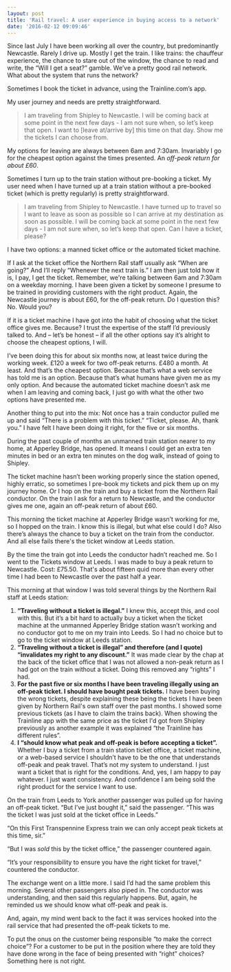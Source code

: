 ```yaml
---
layout: post
title: 'Rail travel: A user experience in buying access to a network'
date: '2016-02-12 09:09:46'
---
```


Since last July I have been working all over the country, but predominantly Newcastle. Rarely I drive up. Mostly I get the train. I like trains: the chauffeur experience, the chance to stare out of the window, the chance to read and write, the “Will I get a seat?” gamble. We’ve a pretty good rail network. What about the system that runs the network?

Sometimes I book the ticket in advance, using the Trainline.com’s app.

My user journey and needs are pretty straightforward.

> I am traveling from Shipley to Newcastle. I will be coming back at some point in the next few days - I am not sure when, so let’s keep that open. I want to [leave at/arrive by] this time on that day. Show me the tickets I can choose from.

My options for leaving are always between 6am and 7:30am. Invariably I go for the cheapest option against the times presented. An *off-peak return for about £60*.

Sometimes I turn up to the train station without pre-booking a ticket. My user need when I have turned up at a train station without a pre-booked ticket (which is pretty regularly) is pretty straightforward.

> I am traveling from Shipley to Newcastle. I have turned up to travel so I want to leave as soon as possible so I can arrive at my destination as soon as possible. I will be coming back at some point in the next few days - I am not sure when, so let’s keep that open. Can I have a ticket, please?

I have two options: a manned ticket office or the automated ticket machine.

If I ask at the ticket office the Northern Rail staff usually ask “When are going?” And I’ll reply “Whenever the next train is.” I am then just told how it is, I pay, I get the ticket. Remember, we're talking between 6am and 7:30am on a weekday morning. I have been given a ticket by someone I presume to be trained in providing customers with the right product. Again, the Newcastle journey is about £60, for the off-peak return. Do I question this? No. Would you?

If it is a ticket machine I have got into the habit of choosing what the ticket office gives me. Because? I trust the expertise of the staff I’d previously talked to. And – let’s be honest – if all the other options say it’s alright to choose the cheapest options, I will.

I’ve been doing this for about six months now, at least twice during the working week. £120 a week for two off-peak returns. £480 a month. At least. And that’s the cheapest option. Because that’s what a web service has told me is an option. Because that’s what humans have given me as my only option. And because the automated ticket machine doesn’t ask me when I am leaving and coming back, I just go with what the other two options have presented me.

Another thing to put into the mix: Not once has a train conductor pulled me up and said “There is a problem with this ticket.” “Ticket, please. Ah, thank you.” I have felt I have been doing it right, for the five or six months.

During the past couple of months an unmanned train station nearer to my home, at Apperley Bridge, has opened. It means I could get an extra ten minutes in bed or an extra ten minutes on the dog walk, instead of going to Shipley.

The ticket machine hasn’t been working properly since the station opened, highly erratic, so sometimes I pre-book my tickets and pick them up on my journey home. Or I hop on the train and buy a ticket from the Northern Rail conductor. On the train I ask for a return to Newcastle, and the conductor gives me one, again an off-peak return of about £60.

This morning the ticket machine at Apperley Bridge wasn’t working for me, so I hopped on the train. I know this is illegal, but what else could I do? Also there’s always the chance to buy a ticket on the train from the conductor. And all else fails there's the ticket window at Leeds station.

By the time the train got into Leeds the conductor hadn’t reached me. So I went to the Tickets window at Leeds. I was made to buy a peak return to Newcastle. Cost: £75.50. That's about fifteen quid more than every other time I had been to Newcastle over the past half a year.

This morning at that window I was told several things by the Northern Rail staff at Leeds station:

1. **“Traveling without a ticket is illegal.”**
I knew this, accept this, and cool with this. But it’s a bit hard to actually buy a ticket when the ticket machine at the unmanned Apperley Bridge station wasn’t working and no conductor got to me on my train into Leeds. So I had no choice but to go to the ticket window at Leeds station.
2. **“Traveling without a ticket is illegal” and therefore (and I quote) “invalidates my right to any discount.”**
It was made clear by the chap at the back of the ticket office that I was not allowed a non-peak return as I had got on the train without a ticket. Doing this removed any “rights” I had.
3. **For the past five or six months I have been traveling illegally using an off-peak ticket. I should have bought peak tickets.**
I have been buying the wrong tickets, despite explaining these being the tickets I have been given by Northern Rail's own staff over the past months. I showed some previous tickets (as I have to claim the trains back). When showing the Trainline app with the same price as the ticket I'd got from Shipley previously as another example it was explained “the Trainline has different rules”.
4. **I “should know what peak and off-peak is before accepting a ticket”.**
Whether I buy a ticket from a train station ticket office, a ticket machine, or a web-based service I shouldn’t have to be the one that understands off-peak and peak travel. That’s not my system to understand. I just want a ticket that is right for the conditions. And, yes, I am happy to pay whatever. I just want consistency. And confidence I am being sold the right product for the service I want to use.

On the train from Leeds to York another passenger was pulled up for having an off-peak ticket. “But I’ve just bought it,” said the passenger. “This was the ticket I was just sold at the ticket office in Leeds.”

“On this First Transpennine Express train we can only accept peak tickets at this time, sir.”

“But I was *sold* this by the ticket office,” the passenger countered again.

“It’s your responsibility to ensure you have the right ticket for travel,” countered the conductor.

The exchange went on a little more. I said I’d had the same problem this morning. Several other passengers also piped in. The conductor was understanding, and then said this regularly happens. But, again, he reminded us we should know what off-peak and peak is.

And, again, my mind went back to the fact it was services hooked into the rail service that had presented the off-peak tickets to me.

To put the onus on the customer being responsible “to make the correct choice”? For a customer to be put in the position where they are told they have done wrong in the face of being presented with “right” choices? Something here is not right.
